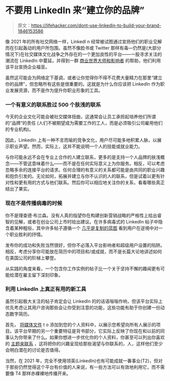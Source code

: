 # 不要用 LinkedIn 来“建立你的品牌”

> 原文：<https://lifehacker.com/dont-use-linkedin-to-build-your-brand-1846153586>

像 2021 年的所有社交网络一样，LinkedI n 经常被试图通过宣扬他们的职业见解而在引起轰动的用户所包围。虽然不像脸书或 Twitter 那样有毒—仍然是(大部分情况下)在社交媒体文化战争之外存在的一个更加良性的平台——一股寻求关注的潮流在 LinkedIn 中蔓延，并得到一群 [商业世界大师和影响者](https://lists.linkedin.com/2015/top-voices/influencers) 的帮助，他们利用该平台宣扬企业福音。



虽然这可能会为网络定下基调，或者让你觉得你不得不花费大量精力在那里“建立你的品牌”，但忽略所有这些是很重要的。这就是为什么你应该把 LinkedIn 作为职业发展资源，而不是作为提升你职业形象的工具。

### 一个有意义的联系胜过 500 个肤浅的联系

今天的企业文化可能会被社交媒体扭曲，这通常会让员工承担起培养他们所谓的“品牌”的责任 (人们不被期望成为需要工作的工人，而是必须吸引公司雇用他们的专业机构)。

因此，LinkedIn 上有一种不言而喻的竞争文化，用户尽可能多地积累人脉，以展示职业声望。然而，实际上，这并不能说明一个人的技能或就业能力。

与你可能永远不会在专业上合作的人建立联系，更多的是支持一个人品牌的肤浅概念——不管这意味着什么——而不是在任何实际意义上为你服务。相反，可以考虑忽略多余的连接平台的请求。任何合理的有意义的关系都可能是由共同的职业兴趣和抱负引发的。无论如何，拓展并建立与你不认识的人的联系，但是试着以更有针对性和更有用的方式与他们联系。然后你可以相应地关注你的关系，看看哪些真正结出了果实。

### 现在不是传播病毒的时候

你不是理查德·布兰森。没有人真的指望你在构建创新营销战略的严格性上给出睿智的见解，或者在创业公司上市时给出建议。在许多病毒式的 LinkedIn 帖子中隐含着某种粗俗，其中许多帖子遵循一个 [几乎是复制的蓝图](https://hackernoon.com/8-steps-to-getting-2-million-linkedin-views-in-under-24-hours-7312c6b2dc0f) 看到用户在逆境中对一个职业胜利的抒情。

发布你的成功和失败当然很好，但你不必落入平台影响者和超级用户设置的陷阱。相反，考虑分享你可能放在简历中的项目和/或成就，而不是长篇大论地讲述如何在美国公司的阶梯上攀登。

从实践的角度来看，一个包含你工作实例的帖子比一个关于坚持不懈的趣闻更有可能给潜在雇主留下深刻印象。

### 利用 LinkedIn 上真正有用的新工具

虽然引起极大关注的帖子肯定会让 LinkedIn 的的话语嗡嗡作响，但该平台实际上优先考虑让其用户咨询那些会让你受到注意的功能，这些功能有助于你创建一份动态数字简历。

首先， [将媒体文件](https://www.linkedin.com/pulse/5-reasons-you-should-add-media-your-linkedin-profile-steve-loates/) t o 添加到您的个人资料中，以展示您希望向所有人展示的项目。该平台早期的另一个重要特征是背书部分，它实际上反映了你现在和以前的同事认为你带来了什么。如果你想进一步优化你的个人资料，你甚至可以列出你喜欢的 [主题来联系](https://www.linkedin.com/posts/president_new-linkedin-feature-topics-for-contact-activity-6746851097211613184-rszB/) ，这将把你的兴趣呈现给那些渴望与你联系的，人，这样他们至少会明白潜在的讨论是否值得。

当然，在 2021 年，完全不使用领英(LinkedIn)也有可能成就一番事业(T2)，但对于那些仍然觉得这个平台有价值的人来说，有一些方法可以有效地利用它，而不需要像 T4 那样赤裸裸地传播开来。